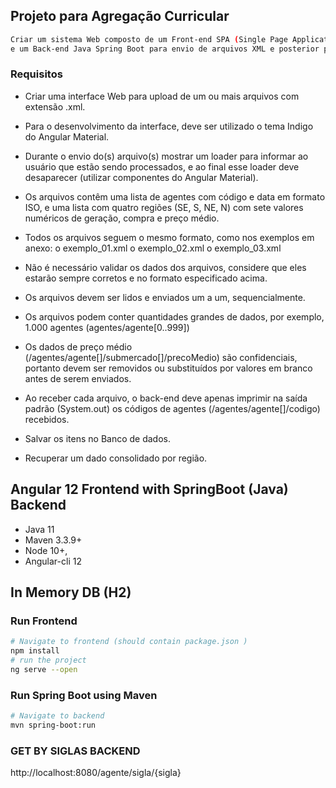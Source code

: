 ## Projeto para Agregação Curricular
```bash
Criar um sistema Web composto de um Front-end SPA (Single Page Application) Angular 
e um Back-end Java Spring Boot para envio de arquivos XML e posterior processamento deles.
```

### Requisitos
-	Criar uma interface Web para upload de um ou mais arquivos com extensão .xml.

-	Para o desenvolvimento da interface, deve ser utilizado o tema Indigo do Angular Material.
-	Durante o envio do(s) arquivo(s) mostrar um loader para informar ao usuário que estão sendo processados, e ao final esse loader deve desaparecer (utilizar componentes do Angular Material).
-	Os arquivos contêm uma lista de agentes com código e data em formato ISO, e uma lista com quatro regiões (SE, S, NE, N) com sete valores numéricos de geração, compra e preço médio.
-	Todos os arquivos seguem o mesmo formato, como nos exemplos em anexo:
  o	exemplo_01.xml
  o	exemplo_02.xml
  o	exemplo_03.xml
  
-	Não é necessário validar os dados dos arquivos, considere que eles estarão sempre corretos e no formato especificado acima.
-	Os arquivos devem ser lidos e enviados um a um, sequencialmente.
-	Os arquivos podem conter quantidades grandes de dados, por exemplo, 1.000 agentes (agentes/agente[0..999])
-	Os dados de preço médio (/agentes/agente[]/submercado[]/precoMedio) são confidenciais, portanto devem ser removidos ou substituídos por valores em branco antes de serem enviados.
-	Ao receber cada arquivo, o back-end deve apenas imprimir na saída padrão (System.out) os códigos de agentes (/agentes/agente[]/codigo) recebidos.
-	Salvar os itens no Banco de dados.
- Recuperar um dado consolidado por região.

## Angular 12 Frontend with SpringBoot (Java) Backend
- Java 11
- Maven 3.3.9+
- Node 10+,  
- Angular-cli 12

## In Memory DB (H2)

### Run Frontend
```bash
# Navigate to frontend (should contain package.json )
npm install
# run the project
ng serve --open
```

### Run Spring Boot using Maven
```bash
# Navigate to backend
mvn spring-boot:run
```

### GET BY SIGLAS BACKEND
http://localhost:8080/agente/sigla/{sigla}
